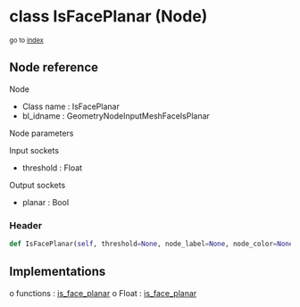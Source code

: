 # class IsFacePlanar (Node)

<sub>go to [index](/docs/index.md)</sub>

## Node reference

Node
 - Class name : IsFacePlanar
 - bl_idname : GeometryNodeInputMeshFaceIsPlanar

Node parameters

Input sockets
 - threshold : Float

Output sockets
 - planar : Bool

### Header

``` python
def IsFacePlanar(self, threshold=None, node_label=None, node_color=None):
```

## Implementations

o functions : [is_face_planar](/docs/GeoNodes_classes/GLOBAL.md#is_face_planar)
o Float : [is_face_planar](/docs/GeoNodes_classes/Float.md#is_face_planar)

